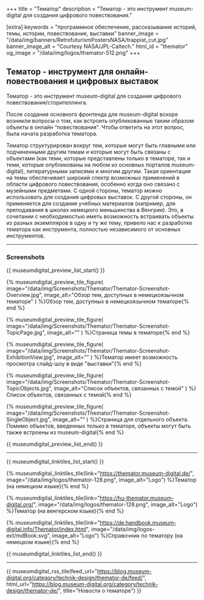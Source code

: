 +++
title = "Тематор"
description = "Тематор - это инструмент museum-digital для создания цифрового повествования."

[extra]
keywords = "программное обеспечение, рассказывание историй, темы, истории, повествование, выставки"
banner_image = "/data/img/banners/RetrofuturismPostersNASA/trappist_cut.jpg"
banner_image_alt = "Courtesy NASA/JPL-Caltech."
html_id = "themator"
og_image = "/data/img/logos/themator-512.png"
+++

## Тематор - инструмент для онлайн-повествования и цифровых выставок

Тематор - это инструмент museum-digital для создания цифрового повествования/сторителлинга.

После создания основного фронтенда для museum-digital вскоре возникли вопросы о том, как встроить опубликованные таким образом объекты в онлайн “повествования". Чтобы ответить на этот вопрос, была начата разработка тематора.

Тематор структурирован вокруг тем, которые могут быть главными или подчиненными другим темам и которые могут быть связаны с объектами (как теми, которые представлены только в тематоре, так и теми, которые опубликованы на любом из основных порталов museum-digital), литературными записями и многим другим. Такая ориентация на темы обеспечивает широкий спектр возможных применений в области цифрового повествования, особенно когда оно связано с музейными предметами. С одной стороны, тематор можно использовать для создания цифровых выставок. С другой стороны, он применяется для создания учебных материалов (например, для преподавания в школах немецкого меньшинства в Венгрии). Это, в сочетании с необходимостью иметь возможность встраивать объекты из разных экземпляров в одну и ту же тему, привело нас к разработке тематора как инструмента, полностью независимого от основных инструментов.

----

### Screenshots

{{ museumdigital_preview_list_start() }}

{% museumdigital_preview_tile_figure(
    image="/data/img/Screenshots/Themator/Themator-Screenshot-Overview.jpg",
    image_alt="Обзор тем, доступных в немецкоязычном тематоре"
    ) %}Обзор тем, доступных в немецкоязычном тематоре{% end %}

{% museumdigital_preview_tile_figure(
    image="/data/img/Screenshots/Themator/Themator-Screenshot-TopicPage.jpg",
    image_alt=""
    ) %}Страница темы в тематоре{% end %}

{% museumdigital_preview_tile_figure(
    image="/data/img/Screenshots/Themator/Themator-Screenshot-ExhibitionView.jpg",
    image_alt=""
    ) %}Тематор имеет возможность просмотра слайд-шоу в виде "выставки"{% end %}

{% museumdigital_preview_tile_figure(
    image="/data/img/Screenshots/Themator/Themator-Screenshot-TopicObjects.jpg",
    image_alt="Список объектов, связанных с темой"
    ) %}Список объектов, связанных с темой{% end %}

{% museumdigital_preview_tile_figure(
    image="/data/img/Screenshots/Themator/Themator-Screenshot-SingleObject.jpg",
    image_alt=""
    ) %}Страница для отдельного объекта. Помимо объектов, введенных только в тематоре, объекты могут быть также встроены из museum-digital{% end %}

{{ museumdigital_preview_list_end() }}

----

{{ museumdigital_linktiles_list_start() }}

{% museumdigital_linktiles_tile(link="https://themator.museum-digital.de/",
    image="/data/img/logos/themator-128.png",
    image_alt="Logo") %}Тематор (на немецком языке){% end %}

{% museumdigital_linktiles_tile(link="https://hu-themator.museum-digital.org/",
    image="/data/img/logos/themator-128.png",
    image_alt="Logo") %}Тематор (на венгерском языке){% end %}

{% museumdigital_linktiles_tile(link="https://de.handbook.museum-digital.info/Themator/index.html",
    image="/data/img/logos-ext/mdBook.svg",
    image_alt="Logo") %}Справочник по тематору (на немецком языке){% end %}

{{ museumdigital_linktiles_list_end() }}

----

{{ museumdigital_rss_tile(feed_url="https://blog.museum-digital.org/category/technik-design/themator-de/feed/",
    html_url="https://blog.museum-digital.org/category/technik-design/themator-de/",
    title="Новости о тематоре") }}
